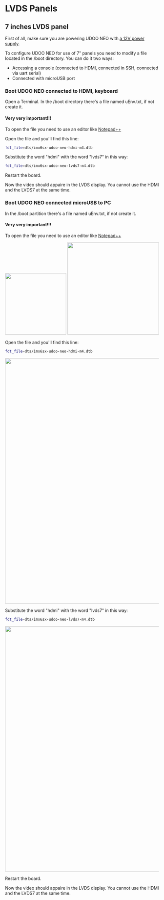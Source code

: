 # LVDS Panels

## 7 inches LVDS panel
First of all, make sure you are powering UDOO NEO with [a 12V power supply](http://shop.udoo.org/eu/accessories/power-adapter-eu.html).

To configure UDOO NEO for use of 7" panels you need to modify a file located in the /boot directory.
You can do it two ways:
* Accessing a console (connected to HDMI, connected in SSH, connected via uart serial)
* Connected with microUSB port

### Boot UDOO NEO connected to HDMI, keyboard
Open a Terminal. In the /boot directory there's a file named uEnv.txt, if not create it.

#### Very very important!!!
To open the file you need to use an editor like [Notepad++](https://notepad-plus-plus.org/download/)

Open the file and you'll find this line:

``` bash
fdt_file=dts/imx6sx-udoo-neo-hdmi-m4.dtb
```

Substitute the word "hdmi" with the word "lvds7" in this way:

``` bash
fdt_file=dts/imx6sx-udoo-neo-lvds7-m4.dtb
```

Restart the board.

Now the video should appaire in the LVDS display. You cannot use the HDMI and the LVDS7 at the same time.


### Boot UDOO NEO connected microUSB to PC
In the /boot partition there's a file named uEnv.txt, if not create it.

#### Very very important!!!
To open the file you need to use an editor like [Notepad++](https://notepad-plus-plus.org/download/)

<img style="width:200px; " src="../img/gionji/DOCS_lvds_via_usb_01.PNG">

<img style="width:300px; " src="../img/gionji/DOCS_lvds_via_usb_02.PNG">

Open the file and you'll find this line:

``` bash
fdt_file=dts/imx6sx-udoo-neo-hdmi-m4.dtb
```

<img style="width:800px; " src="../img/gionji/DOCS_lvds_via_usb_03.PNG">

Substitute the word "hdmi" with the word "lvds7" in this way:

``` bash
fdt_file=dts/imx6sx-udoo-neo-lvds7-m4.dtb
```

<img style="width:800px; " src="../img/gionji/DOCS_lvds_via_usb_04.PNG">

Restart the board.

Now the video should appaire in the LVDS display. You cannot use the HDMI and the LVDS7 at the same time.
